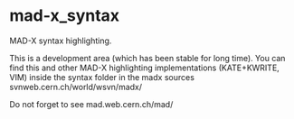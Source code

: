 mad-x_syntax
============

MAD-X syntax highlighting.

This is a development area (which has been stable for long time).
You can find this and other MAD-X highlighting implementations
  (KATE+KWRITE, VIM)
inside the syntax folder in the madx sources
svnweb.cern.ch/world/wsvn/madx/

Do not forget to see 
mad.web.cern.ch/mad/

